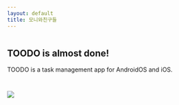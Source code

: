 ```yaml
---
layout: default
title: 모니와친구들
---
```


<div style="display: flex; flex-direction: row; flex-wrap: wrap;">
  <div style="flex-grow: 1;">
    <h2> TOODO is almost done! </h2>
    <p>TOODO is a task management app for AndroidOS and iOS.</p>
  </div>
  <div style="width: 240px; padding-top: 2em; margin-right: 2em;">
    <img src="assets/img/screenshot.gif" style="max-width: 240px; margin: 0 auto; display: block;">
  </div>
</div>
